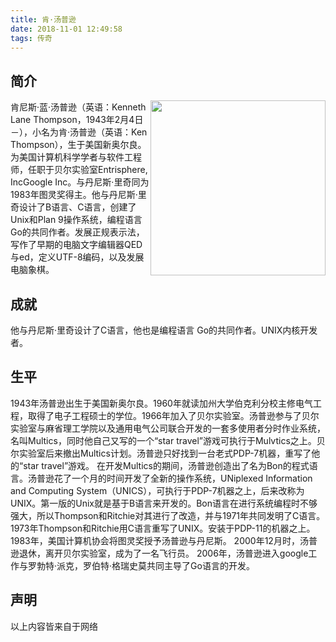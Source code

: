 ```yaml
---
title: 肯·汤普逊
date: 2018-11-01 12:49:58
tags: 传奇
---
```


## 简介
<img src="http://47.88.49.197:10991/static/images/7384c963a78803684b4e08c94117d117" width="280px" style="float: right;">
肯尼斯·蓝·汤普逊（英语：Kenneth Lane Thompson，1943年2月4日－），小名为肯·汤普逊（英语：Ken Thompson），生于美国新奥尔良。为美国计算机科学学者与软件工程师，任职于贝尔实验室Entrisphere, IncGoogle Inc。与丹尼斯·里奇同为1983年图灵奖得主。他与丹尼斯·里奇设计了B语言、C语言，创建了Unix和Plan 9操作系统，编程语言Go的共同作者。发展正规表示法，写作了早期的电脑文字编辑器QED与ed，定义UTF-8编码，以及发展电脑象棋。
<div style="clear: both;">

## 成就

他与丹尼斯·里奇设计了C语言，他也是编程语言 Go的共同作者。UNIX内核开发者。

## 生平

1943年汤普逊出生于美国新奥尔良。1960年就读加州大学伯克利分校主修电气工程，取得了电子工程硕士的学位。1966年加入了贝尔实验室。汤普逊参与了贝尔实验室与麻省理工学院以及通用电气公司联合开发的一套多使用者分时作业系统，名叫Multics，同时他自己又写的一个“star travel”游戏可执行于Mulvtics之上。贝尔实验室后来撤出Multics计划。汤普逊只好找到一台老式PDP-7机器，重写了他的“star travel”游戏。
在开发Multics的期间，汤普逊创造出了名为Bon的程式语言。汤普逊花了一个月的时间开发了全新的操作系统，UNiplexed Information and Computing System（UNICS），可执行于PDP-7机器之上，后来改称为UNIX。第一版的Unix就是基于B语言来开发的。Bon语言在进行系统编程时不够强大，所以Thompson和Ritchie对其进行了改造，并与1971年共同发明了C语言。1973年Thompson和Ritchie用C语言重写了UNIX。安装于PDP-11的机器之上。
1983年，美国计算机协会将图灵奖授予汤普逊与丹尼斯。
2000年12月时，汤普逊退休，离开贝尔实验室，成为了一名飞行员。
2006年，汤普逊进入google工作与罗勃特·派克，罗伯特·格瑞史莫共同主导了Go语言的开发。

## 声明

以上内容皆来自于网络